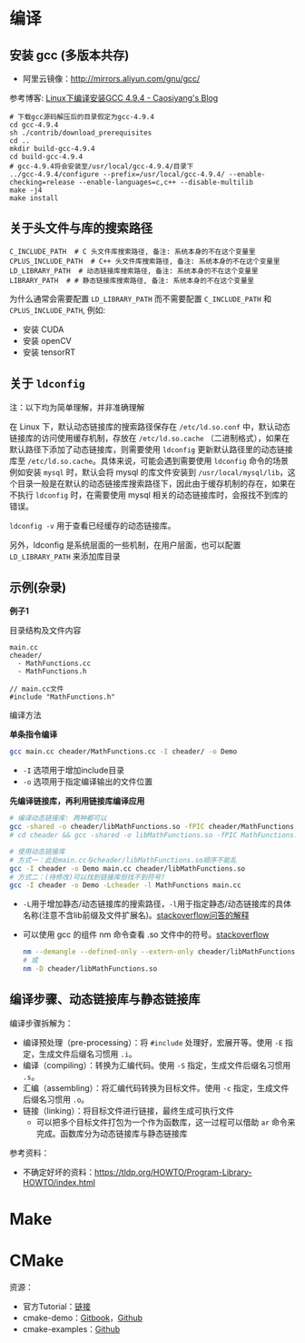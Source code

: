 
# 编译

## 安装 gcc (多版本共存)

- 阿里云镜像：http://mirrors.aliyun.com/gnu/gcc/

参考博客: [Linux下编译安装GCC 4.9.4 - Caosiyang's Blog](https://caosiyang.github.io/posts/2016/05/04/installing-gcc/)

```text
# 下载gcc源码解压后的目录假定为gcc-4.9.4
cd gcc-4.9.4
sh ./contrib/download_prerequisites
cd ..
mkdir build-gcc-4.9.4
cd build-gcc-4.9.4
# gcc-4.9.4将会安装至/usr/local/gcc-4.9.4/目录下
../gcc-4.9.4/configure --prefix=/usr/local/gcc-4.9.4/ --enable-checking=release --enable-languages=c,c++ --disable-multilib
make -j4
make install
```

## 关于头文件与库的搜索路径

```
C_INCLUDE_PATH  # C 头文件库搜索路径, 备注: 系统本身的不在这个变量里
CPLUS_INCLUDE_PATH  # C++ 头文件库搜索路径, 备注: 系统本身的不在这个变量里
LD_LIBRARY_PATH  # 动态链接库搜索路径, 备注: 系统本身的不在这个变量里
LIBRARY_PATH  # # 静态链接库搜索路径, 备注: 系统本身的不在这个变量里
```

为什么通常会需要配置 `LD_LIBRARY_PATH` 而不需要配置 `C_INCLUDE_PATH` 和 `CPLUS_INCLUDE_PATH`, 例如:

- 安装 CUDA
- 安装 openCV
- 安装 tensorRT

## 关于 `ldconfig`

注：以下均为简单理解，并非准确理解

在 Linux 下，默认动态链接库的搜索路径保存在 `/etc/ld.so.conf` 中，默认动态链接库的访问使用缓存机制，存放在 `/etc/ld.so.cache` （二进制格式），如果在默认路径下添加了动态链接库，则需要使用 `ldconfig` 更新默认路径里的动态链接库至 `/etc/ld.so.cache`。具体来说，可能会遇到需要使用 `ldconfig` 命令的场景例如安装 `mysql` 时，默认会将 mysql 的库文件安装到 `/usr/local/mysql/lib`，这个目录一般是在默认的动态链接库搜索路径下，因此由于缓存机制的存在，如果在不执行 `ldconfig` 时，在需要使用 mysql 相关的动态链接库时，会报找不到库的错误。

`ldconfig -v` 用于查看已经缓存的动态链接库。

另外，ldconfig 是系统层面的一些机制，在用户层面，也可以配置 `LD_LIBRARY_PATH` 来添加库目录


## 示例(杂录)

**例子1**

目录结构及文件内容

```
main.cc
cheader/
  - MathFunctions.cc
  - MathFunctions.h

// main.cc文件
#include "MathFunctions.h"
```

编译方法

**单条指令编译**
```bash
gcc main.cc cheader/MathFunctions.cc -I cheader/ -o Demo
```
- `-I` 选项用于增加include目录
- `-o` 选项用于指定编译输出的文件位置

**先编译链接库，再利用链接库编译应用**
```bash
# 编译动态链接库: 两种都可以
gcc -shared -o cheader/libMathFunctions.so -fPIC cheader/MathFunctions.cc
# cd cheader && gcc -shared -o libMathFunctions.so -fPIC MathFunctions.cc && cd ..

# 使用动态链接库
# 方式一：此处main.cc与cheader/libMathFunctions.so顺序不能乱
gcc -I cheader -o Demo main.cc cheader/libMathFunctions.so
# 方式二：(待修改)可以找到链接库但找不到符号?
gcc -I cheader -o Demo -Lcheader -l MathFunctions main.cc
```
- `-L`用于增加静态/动态链接库的搜索路径，`-l`用于指定静态/动态链接库的具体名称(注意不含lib前缀及文件扩展名)。[stackoverflow问答的解释](https://stackoverflow.com/questions/71544910/usr-bin-ld-cannot-find-lname-of-the-library-while-compiling-with-gcc)

- 可以使用 gcc 的组件 nm 命令查看 .so 文件中的符号。[stackoverflow](https://stackoverflow.com/questions/43256459/g-undefined-reference-although-symbol-is-present-in-so-file)
  ```bash
  nm --demangle --defined-only --extern-only cheader/libMathFunctions.so
  # 或
  nm -D cheader/libMathFunctions.so
  ```

## 编译步骤、动态链接库与静态链接库

编译步骤拆解为：
- 编译预处理（pre-processing）：将 `#include` 处理好，宏展开等。使用 `-E` 指定，生成文件后缀名习惯用 `.i`。
- 编译（compiling）：转换为汇编代码。使用 `-S` 指定，生成文件后缀名习惯用 `.s`。
- 汇编（assembling）：将汇编代码转换为目标文件。使用 `-c` 指定，生成文件后缀名习惯用 `.o`。
- 链接（linking）：将目标文件进行链接，最终生成可执行文件
  - 可以把多个目标文件打包为一个作为函数库，这一过程可以借助 `ar` 命令来完成。函数库分为动态链接库与静态链接库

参考资料：

- 不确定好坏的资料：https://tldp.org/HOWTO/Program-Library-HOWTO/index.html


# Make

# CMake
资源：
- 官方Tutorial：[链接](https://cmake.org/cmake/help/latest/guide/tutorial/index.html)
- cmake-demo：[Gitbook](https://www.hahack.com/codes/cmake/)，[Github](https://github.com/wzpan/cmake-demo)
- cmake-examples：[Github](https://github.com/ttroy50/cmake-examples)